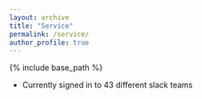 ```yaml
---
layout: archive
title: "Service"
permalink: /service/
author_profile: true
---
```


{% include base_path %}

* Currently signed in to 43 different slack teams
